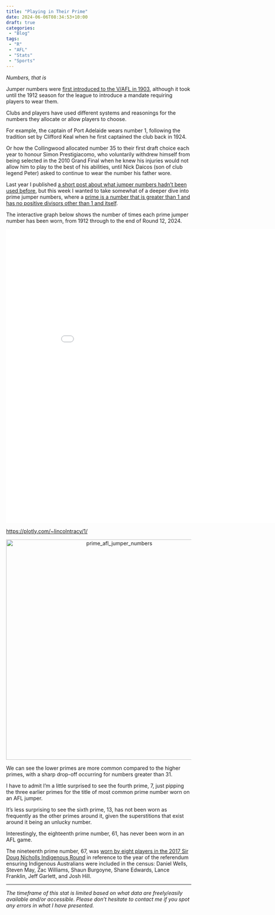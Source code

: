 ```yaml
---
title: "Playing in Their Prime"
date: 2024-06-06T08:34:53+10:00
draft: true
categories:
 - "Blog"
tags:
 - "R"
 - "AFL" 
 - "Stats"
 - "Sports"
---
```


*Numbers, that is*

<!--more-->

Jumper numbers were [first introduced to the V/AFL in 1903](https://www.heraldsun.com.au/sport/afl/more-news/the-history-myth-and-mystique-of-footys-magic-numbers/news-story/49a85ca8f20185fab2fd71844e9a94e7#:~:text=It%20was%20not%20until%201903%2C%20though%2C%20that%20jumper%20numbers%20were%20used%20in%20a%20VFL%20match%2C%20and%20even%20then%20it%20was%20a%20one%2Doff.), although it took until the 1912 season for the league to introduce a mandate requiring players to wear them. 

Clubs and players have used different systems and reasonings for the numbers they allocate or allow players to choose. 

For example, the captain of Port Adelaide wears number 1, following the tradition set by Clifford Keal when he first captained the club back in 1924. 

Or how the Collingwood allocated number 35 to their first draft choice each year to honour Simon Prestigiacomo, who voluntarily withdrew himself from being selected in the 2010 Grand Final when he knew his injuries would not allow him to play to the best of his abilities, until Nick Daicos (son of club legend Peter) asked to continue to wear the number his father wore. 

Last year I published [a short post about what jumper numbers hadn’t been used before](https://www.lincolntracy.com/posts/afl-jumper-numbers/), but this week I wanted to take somewhat of a deeper dive into prime jumper numbers, where a [prime is a number that is greater than 1 and has no positive divisors other than 1 and itself](https://en.wikipedia.org/wiki/List_of_prime_numbers). 

The interactive graph below shows the number of times each prime jumper number has been worn, from 1912 through to the end of Round 12, 2024.

<iframe width="900" height="800" frameborder="0" scrolling="no" src="//plotly.com/~lincolntracy/1.embed"></iframe>

https://plotly.com/~lincolntracy/1/

<div>
    <a href="https://plotly.com/~lincolntracy/1/?share_key=D0qHtitUc6QQBsyDXCZkkg" target="_blank" title="prime_afl_jumper_numbers" style="display: block; text-align: center;"><img src="https://plotly.com/~lincolntracy/1.png?share_key=D0qHtitUc6QQBsyDXCZkkg" alt="prime_afl_jumper_numbers" style="max-width: 100%;width: 600px;"  width="600" onerror="this.onerror=null;this.src='https://plotly.com/404.png';" /></a>
    <script data-plotly="lincolntracy:1" sharekey-plotly="D0qHtitUc6QQBsyDXCZkkg" src="https://plotly.com/embed.js" async></script>
</div>

We can see the lower primes are more common compared to the higher primes, with a sharp drop-off occurring for numbers greater than 31. 

I have to admit I’m a little surprised to see the fourth prime, 7, just pipping the three earlier primes for the title of most common prime number worn on an AFL jumper.

It’s less surprising to see the sixth prime, 13, has not been worn as frequently as the other primes around it, given the superstitions that exist around it being an unlucky number. 

Interestingly, the eighteenth prime number, 61, has never been worn in an AFL game.

The nineteenth prime number, 67, was [worn by eight players in the 2017 Sir Doug Nicholls Indigenous Round](https://www.afl.com.au/news/90302/players-number-tribute-to-indigenous-breakthrough) in reference to the year of the referendum ensuring Indigenous Australians were included in the census: Daniel Wells, Steven May, Zac Williams,  Shaun Burgoyne, Shane Edwards, Lance Franklin, Jeff Garlett, and Josh Hill.

--- 

*The timeframe of this stat is limited based on what data are freely/easily available and/or accessible. Please don’t hesitate to contact me if you spot any errors in what I have presented.*